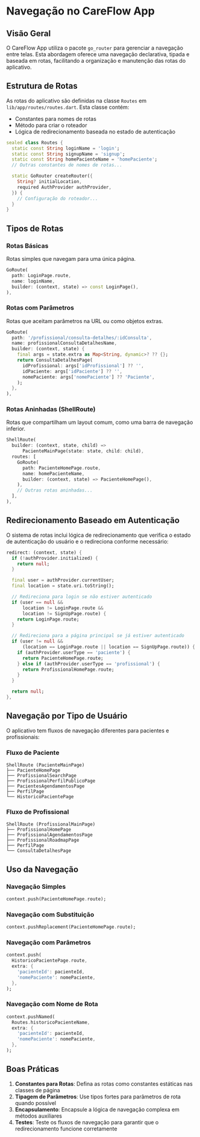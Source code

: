 # Navegação no CareFlow App

## Visão Geral

O CareFlow App utiliza o pacote `go_router` para gerenciar a navegação entre telas. Esta abordagem oferece uma navegação declarativa, tipada e baseada em rotas, facilitando a organização e manutenção das rotas do aplicativo.

## Estrutura de Rotas

As rotas do aplicativo são definidas na classe `Routes` em `lib/app/routes/routes.dart`. Esta classe contém:

- Constantes para nomes de rotas
- Método para criar o roteador
- Lógica de redirecionamento baseada no estado de autenticação

```dart
sealed class Routes {
  static const String loginName = 'login';
  static const String signupName = 'signup';
  static const String homePacienteName = 'homePaciente';
  // Outras constantes de nomes de rotas...

  static GoRouter createRouter({
    String? initialLocation,
    required AuthProvider authProvider,
  }) {
    // Configuração do roteador...
  }
}
```

## Tipos de Rotas

### Rotas Básicas

Rotas simples que navegam para uma única página.

```dart
GoRoute(
  path: LoginPage.route,
  name: loginName,
  builder: (context, state) => const LoginPage(),
),
```

### Rotas com Parâmetros

Rotas que aceitam parâmetros na URL ou como objetos extras.

```dart
GoRoute(
  path: '/profissional/consulta-detalhes/:idConsulta',
  name: profissionalConsultaDetalhesName,
  builder: (context, state) {
    final args = state.extra as Map<String, dynamic>? ?? {};
    return ConsultaDetalhesPage(
      idProfissional: args['idProfissional'] ?? '',
      idPaciente: args['idPaciente'] ?? '',
      nomePaciente: args['nomePaciente'] ?? 'Paciente',
    );
  },
),
```

### Rotas Aninhadas (ShellRoute)

Rotas que compartilham um layout comum, como uma barra de navegação inferior.

```dart
ShellRoute(
  builder: (context, state, child) =>
      PacienteMainPage(state: state, child: child),
  routes: [
    GoRoute(
      path: PacienteHomePage.route,
      name: homePacienteName,
      builder: (context, state) => PacienteHomePage(),
    ),
    // Outras rotas aninhadas...
  ],
),
```

## Redirecionamento Baseado em Autenticação

O sistema de rotas inclui lógica de redirecionamento que verifica o estado de autenticação do usuário e o redireciona conforme necessário:

```dart
redirect: (context, state) {
  if (!authProvider.initialized) {
    return null;
  }

  final user = authProvider.currentUser;
  final location = state.uri.toString();

  // Redireciona para login se não estiver autenticado
  if (user == null &&
      location != LoginPage.route &&
      location != SignUpPage.route) {
    return LoginPage.route;
  }

  // Redireciona para a página principal se já estiver autenticado
  if (user != null &&
      (location == LoginPage.route || location == SignUpPage.route)) {
    if (authProvider.userType == 'paciente') {
      return PacienteHomePage.route;
    } else if (authProvider.userType == 'profissional') {
      return ProfissionalHomePage.route;
    }
  }

  return null;
},
```

## Navegação por Tipo de Usuário

O aplicativo tem fluxos de navegação diferentes para pacientes e profissionais:

### Fluxo de Paciente

```
ShellRoute (PacienteMainPage)
├── PacienteHomePage
├── ProfissionalSearchPage
├── ProfissionalPerfilPublicoPage
├── PacientesAgendamentosPage
├── PerfilPage
└── HistoricoPacientePage
```

### Fluxo de Profissional

```
ShellRoute (ProfissionalMainPage)
├── ProfissionalHomePage
├── ProfissionalAgendamentosPage
├── ProfissionalRoadmapPage
├── PerfilPage
└── ConsultaDetalhesPage
```

## Uso da Navegação

### Navegação Simples

```dart
context.push(PacienteHomePage.route);
```

### Navegação com Substituição

```dart
context.pushReplacement(PacienteHomePage.route);
```

### Navegação com Parâmetros

```dart
context.push(
  HistoricoPacientePage.route,
  extra: {
    'pacienteId': pacienteId,
    'nomePaciente': nomePaciente,
  },
);
```

### Navegação com Nome de Rota

```dart
context.pushNamed(
  Routes.historicoPacienteName,
  extra: {
    'pacienteId': pacienteId,
    'nomePaciente': nomePaciente,
  },
);
```

## Boas Práticas

1. **Constantes para Rotas**: Defina as rotas como constantes estáticas nas classes de página
2. **Tipagem de Parâmetros**: Use tipos fortes para parâmetros de rota quando possível
3. **Encapsulamento**: Encapsule a lógica de navegação complexa em métodos auxiliares
4. **Testes**: Teste os fluxos de navegação para garantir que o redirecionamento funcione corretamente
